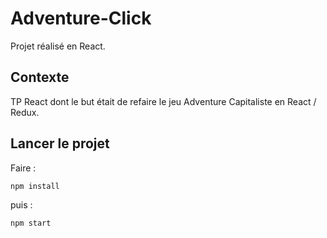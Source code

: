 # Adventure-Click
Projet réalisé en React.

## Contexte
TP React dont le but était de refaire le jeu Adventure Capitaliste en React / Redux.

## Lancer le projet
Faire :

```npm install```

puis :

```npm start```
